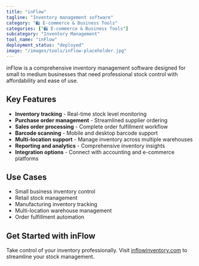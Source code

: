 ```yaml
---
title: "inFlow"
tagline: "Inventory management software"
category: "🛍️ E-commerce & Business Tools"
categories: ["🛍️ E-commerce & Business Tools"]
subcategory: "Inventory Management"
tool_name: "inFlow"
deployment_status: "deployed"
image: "/images/tools/inflow-placeholder.jpg"
---
```

inFlow is a comprehensive inventory management software designed for small to medium businesses that need professional stock control with affordability and ease of use.

## Key Features

- **Inventory tracking** - Real-time stock level monitoring
- **Purchase order management** - Streamlined supplier ordering
- **Sales order processing** - Complete order fulfillment workflow
- **Barcode scanning** - Mobile and desktop barcode support
- **Multi-location support** - Manage inventory across multiple warehouses
- **Reporting and analytics** - Comprehensive inventory insights
- **Integration options** - Connect with accounting and e-commerce platforms

## Use Cases

- Small business inventory control
- Retail stock management
- Manufacturing inventory tracking
- Multi-location warehouse management
- Order fulfillment automation

## Get Started with inFlow

Take control of your inventory professionally. Visit [inflowinventory.com](https://www.inflowinventory.com) to streamline your stock management.